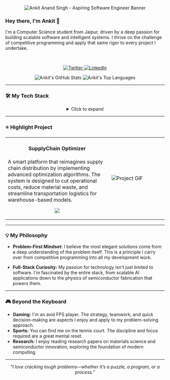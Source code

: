 <p align="center">
  <img src="LINK_TO_YOUR_BANNER_IMAGE.png" alt="Ankit Anand Singh - Aspiring Software Engineer Banner"/>
</p>

### Hey there, I'm Ankit 👋

I'm a Computer Science student from Jaipur, driven by a deep passion for building scalable software and intelligent systems. I thrive on the challenge of competitive programming and apply that same rigor to every project I undertake.

<br>

<p align="center">
  <a href="https://twitter.com/AlgoAnkit" target="_blank">
    <img src="https://img.shields.io/badge/Twitter-1DA1F2.svg?style=for-the-badge&logo=twitter&logoColor=white" alt="Twitter"/>
  </a>
  <a href="https://www.linkedin.com/in/YOUR_LINKEDIN_PROFILE" target="_blank">
    <img src="https://img.shields.io/badge/LinkedIn-0A66C2.svg?style=for-the-badge&logo=linkedin&logoColor=white" alt="LinkedIn"/>
  </a>
</p>

<p align="center">
  <img src="https://github-readme-stats.vercel.app/api?username=AlgoAnkit&show_icons=true&theme=tokyonight&icon_color=79ff97&hide_border=true&count_private=true" alt="Ankit's GitHub Stats" />
  <img src="https://github-readme-stats.vercel.app/api/top-langs/?username=AlgoAnkit&layout=compact&theme=tokyonight&hide_border=true" alt="Ankit's Top Languages" />
</p>

---

### 🛠️ My Tech Stack

<details align="center">
  <summary>Click to expand</summary>
  <br>
  <p align="center">
    <strong>Languages:</strong><br>
    <a href="#"><img alt="Python" src="https://img.shields.io/badge/Python-3776AB.svg?style=for-the-badge&logo=python&logoColor=white" /></a>
    <a href="#"><img alt="Java" src="https://img.shields.io/badge/Java-007396.svg?style=for-the-badge&logo=java&logoColor=white" /></a>
    <a href="#"><img alt="C++" src="https://img.shields.io/badge/C++-00599C.svg?style=for-the-badge&logo=cplusplus&logoColor=white" /></a>
    <a href="#"><img alt="JavaScript" src="https://img.shields.io/badge/JavaScript-F7DF1E.svg?style=for-the-badge&logo=javascript&logoColor=black" /></a>
  </p>
  <p align="center">
    <strong>AI/ML & Data Science:</strong><br>
    <a href="#"><img alt="PyTorch" src="https://img.shields.io/badge/PyTorch-EE4C2C.svg?style=for-the-badge&logo=pytorch&logoColor=white" /></a>
    <a href="#"><img alt="Scikit-learn" src="https://img.shields.io/badge/scikit_learn-F7931E.svg?style=for-the-badge&logo=scikit-learn&logoColor=white" /></a>
    <a href="#"><img alt="Pandas" src="https://img.shields.io/badge/pandas-150458.svg?style=for-the-badge&logo=pandas&logoColor=white" /></a>
    <a href="#"><img alt="NumPy" src="https://img.shields.io/badge/numpy-013243.svg?style=for-the-badge&logo=numpy&logoColor=white" /></a>
  </p>
    <p align="center">
    <strong>Tools & Platforms:</strong><br>
    <a href="#"><img alt="Git" src="https://img.shields.io/badge/Git-F05032.svg?style=for-the-badge&logo=git&logoColor=white" /></a>
    <a href="#"><img alt="Docker" src="https://img.shields.io/badge/Docker-2496ED.svg?style=for-the-badge&logo=docker&logoColor=white" /></a>
    <a href="#"><img alt="AWS" src="https://img.shields.io/badge/AWS-232F3E.svg?style=for-the-badge&logo=amazon-aws&logoColor=white" /></a>
    <a href="#"><img alt="Linux" src="https://img.shields.io/badge/Linux-FCC624.svg?style=for-the-badge&logo=linux&logoColor=black" /></a>
  </p>
</details>

---

### ⭐ Highlight Project

<table>
  <tr>
    <td width="65%">
      <h4 align="center">SupplyChain Optimizer</h4>
      <p>
        A smart platform that reimagines supply chain distribution by implementing advanced optimization algorithms. The system is designed to cut operational costs, reduce material waste, and streamline transportation logistics for warehouse-based models.
      </p>
      <p align="center">
        <a href="LINK_TO_YOUR_PROJECT_REPO" target="_blank"><img src="https://img.shields.io/badge/View_Code-232F3E?style=for-the-badge&logo=github&logoColor=white" /></a>
        </p>
    </td>
    <td width="35%">
      <img src="LINK_TO_YOUR_PROJECT_GIF.gif" alt="Project GIF" />
    </td>
  </tr>
</table>

---

### 💡 My Philosophy

* **Problem-First Mindset:** I believe the most elegant solutions come from a deep understanding of the problem itself. This is a principle I carry over from competitive programming into all my development work.

* **Full-Stack Curiosity:** My passion for technology isn't just limited to software. I'm fascinated by the entire stack, from scalable AI applications down to the physics of semiconductor fabrication that powers them.

---

### 🎮 Beyond the Keyboard

- **Gaming:** I'm an avid FPS player. The strategy, teamwork, and quick decision-making are aspects I enjoy and apply to my problem-solving approach.
- **Sports:** You can find me on the tennis court. The discipline and focus required are a great mental reset.
- **Research:** I enjoy reading research papers on materials science and semiconductor innovation, exploring the foundation of modern computing.

---

<p align="center">
  <i>“I love cracking tough problems—whether it’s a puzzle, a program, or a process.”</i>
</p>
